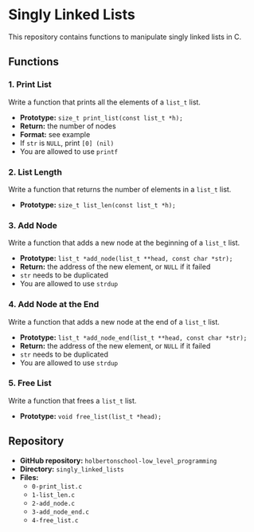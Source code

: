 # Singly Linked Lists

This repository contains functions to manipulate singly linked lists in C.

## Functions

### 1. Print List

Write a function that prints all the elements of a `list_t` list.

- **Prototype:** `size_t print_list(const list_t *h);`
- **Return:** the number of nodes
- **Format:** see example
- If `str` is `NULL`, print `[0] (nil)`
- You are allowed to use `printf`

### 2. List Length

Write a function that returns the number of elements in a `list_t` list.

- **Prototype:** `size_t list_len(const list_t *h);`

### 3. Add Node

Write a function that adds a new node at the beginning of a `list_t` list.

- **Prototype:** `list_t *add_node(list_t **head, const char *str);`
- **Return:** the address of the new element, or `NULL` if it failed
- `str` needs to be duplicated
- You are allowed to use `strdup`

### 4. Add Node at the End

Write a function that adds a new node at the end of a `list_t` list.

- **Prototype:** `list_t *add_node_end(list_t **head, const char *str);`
- **Return:** the address of the new element, or `NULL` if it failed
- `str` needs to be duplicated
- You are allowed to use `strdup`

### 5. Free List

Write a function that frees a `list_t` list.

- **Prototype:** `void free_list(list_t *head);`

## Repository

- **GitHub repository:** `holbertonschool-low_level_programming`
- **Directory:** `singly_linked_lists`
- **Files:** 
    - `0-print_list.c`
    - `1-list_len.c`
    - `2-add_node.c`
    - `3-add_node_end.c`
    - `4-free_list.c`
